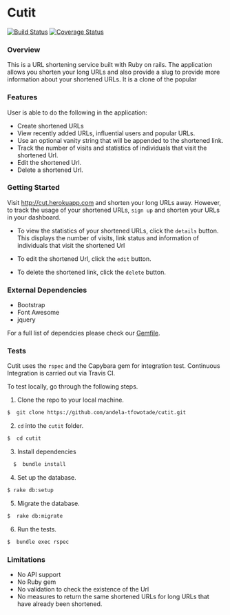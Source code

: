 # Cutit 
[![Build Status](https://travis-ci.org/andela-tfowotade/cutit.svg?branch=develop)](https://travis-ci.org/andela-tfowotade/cutit)
[![Coverage Status](https://coveralls.io/repos/github/andela-tfowotade/cutit/badge.svg?branch=develop)](https://coveralls.io/github/andela-tfowotade/cutit?branch=develop)

### Overview

This is a URL shortening service built with Ruby on rails. The application allows you shorten your long URLs and also provide a slug to provide more information about your shortened URLs. It is a clone of the popular 

### Features

User is able to do the following in the application:
* Create shortened URLs
* View recently added URLs, influential users and popular URLs.
* Use an optional vanity string that will be appended to the shortened link.
* Track the number of visits and statistics of individuals that visit the shortened Url.
* Edit the shortened Url.
* Delete a shortened Url.


### Getting Started

Visit http://cut.herokuapp.com and shorten your long URLs away. However, to track the usage of your shortened URLs, `sign up` and shorten your URLs in your dashboard. 

* To view the statistics of your shortened URLs, click the `details` button. This displays the number of visits, link status and information of individuals that visit the shortened Url

* To edit the shortened Url, click the `edit` button.

* To delete the shortened link, click the `delete` button.

### External Dependencies

* Bootstrap
* Font Awesome
* jquery

For a full list of dependcies please check our <a href="https://github.com/andela-tfowotade/cutit/blob/develop/Gemfile">Gemfile</a>.

### Tests

Cutit uses the `rspec` and the Capybara gem for integration test. Continuous Integration is carried out via Travis CI. 

To test locally, go through the following steps.

1. Clone the repo to your local machine.

  ```bash
  $  git clone https://github.com/andela-tfowotade/cutit.git
  ```

2. `cd` into the `cutit` folder.

  ```bash
  $  cd cutit
  ```
3. Install dependencies

  ```bash
    $  bundle install
  ```

4. Set up the database.

```bash
$ rake db:setup
```

5. Migrate the database.

```bash
$  rake db:migrate
```

6. Run the tests.

```bash
$  bundle exec rspec
```

### Limitations

* No API support
* No Ruby gem
* No validation to check the existence of the Url
* No measures to return the same shortened URLs for long URLs that have already been shortened.
